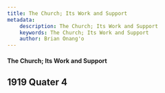 ```yaml
---
title: The Church; Its Work and Support
metadata:
    description: The Church; Its Work and Support
    keywords: The Church; Its Work and Support
    author: Brian Onang'o
---
```


#### The Church; Its Work and Support

## 1919 Quater 4
